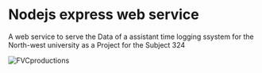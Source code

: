 # Nodejs express web service

A web service to serve the Data of a assistant time logging ssystem for the North-west university as a Project for the Subject 324


<img src="https://nodejs.org/static/images/logos/nodejs-new-pantone-black.ai" title="FVCproductions" alt="FVCproductions">

